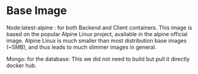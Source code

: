 # Base Image
Node:latest-alpine : for both Backend and Client containers.
This image is based on the popular Alpine Linux project, available in the alpine official image. Alpine Linux is much smaller than most distribution base images (~5MB), and thus leads to much slimmer images in general.

Mongo: for the database:
This we did not need to build but pull it directly docker hub.